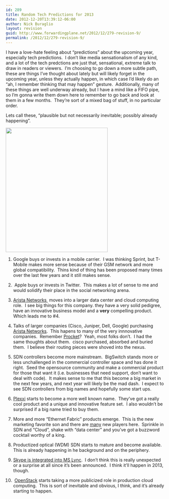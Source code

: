 ```yaml
---
id: 289
title: Random Tech Predictions for 2013
date: 2012-12-20T13:39:12-06:00
author: Nick Buraglio
layout: revision
guid: http://www.forwardingplane.net/2012/12/279-revision-9/
permalink: /2012/12/279-revision-9/
---
```

I have a love-hate feeling about &#8220;predictions&#8221; about the upcoming year, especially tech predictions.  I don&#8217;t like media sensationalism of any kind, and a lot of the tech predctions are just that, sensational, extreme talk to draw in readers or viewers.  I&#8217;m choosing to go down a more subtle path, these are things I&#8217;ve thought about lately but will likely forget in the upcoming year, unless they actually happen, in which case I&#8217;d likely do an &#8220;ah, I remember thinking that may happen&#8221; gesture.  Additionally, many of these things are well underway already, but I have a mind like a FIFO pipe, so I&#8217;m gonna write them down here to remember to go back and look at them in a few months.  They&#8217;re sort of a mixed bag of stuff, in no particular order.

Lets call these, &#8220;plausible but not necessarily inevitable; possibly already happening&#8221;.

[<img class="aligncenter size-full wp-image-283" title="crystal-ball" src="http://www.forwardingplane.net/wp-content/uploads/2012/12/crystal-ball.jpg" alt="" width="324" height="396" srcset="http://www.forwardingplane.net/wp-content/uploads/2012/12/crystal-ball.jpg 324w, http://www.forwardingplane.net/wp-content/uploads/2012/12/crystal-ball-245x300.jpg 245w" sizes="(max-width: 324px) 100vw, 324px" />](http://www.forwardingplane.net/wp-content/uploads/2012/12/crystal-ball.jpg)

1. Google buys or invests in a mobile carrier.  I was thinking Sprint, but T-Mobile makes more sense because of their GSM network and more global compatibility.  Thins kind of thing has been proposed many times over the last few years and it still makes sense.

2.  Apple buys or invests in Twitter.  This makes a lot of sense to me and would solidify their place in the social networking arena.

3. [Arista Networks ](http://www.aristanetworks.com) moves into a larger data center and cloud computing role.  I see big things for this company. they have a very solid pedigree, have an innovative business model and a **very** compelling product.   Which leads me to #4.

4. Talks of larger companies (Cisco, Juniper, Dell, Google) purchasing [Arista Networks](http://www.aristanetworks.com).  This hapens to many of the very innnovative companies.  Remember [Procket](http://en.wikipedia.org/wiki/Procket_Networks)?  Yeah, most folks don&#8217;t.  I had the same thoughts about them.  cisco purchased, absorbed and buried them.  I believe their routing pieces were shoved into the nexus.

5. SDN controllers become more mainstream.  BigSwitch stands more or less unchallenged in the commercial controller space and has done it right.  Seed the opensource community and make a commercial product for those that want it (i.e. businesses that need support, don&#8217;t want to deal with code).  It makes sense to me that this become a big market in the next few years, and next year will likely be the mad dash.  I expect to see SDN controllers from big names and hopefully some start ups.

6. [Plexxi](http://www.plexxi.com) starts to become a more well known name.  They&#8217;ve got a really cool product and a unique and innovative feature set.  I also wouldn&#8217;t be surprised if a big name tried to buy them.

7. More and more &#8220;Ethernet Fabric&#8221; products emerge.  This is the new marketing favorite son and there are [many](http://gnodal.com) new players here.  Sprinkle in SDN and &#8220;Cloud&#8221;, shake with &#8220;data center&#8221; and you&#8217;ve got a buzzword cocktail worthy of a king.

8. Productized optical (WDM) SDN starts to mature and become available. This is already happening in he background and on the periphery.

9. [Skype is integrated into MS Lync](http://www.crn.com/news/networking/240007827/microsoft-confirms-more-details-of-lync-skype-integration.htm).  I don&#8217;t think this is really unexpected or a surprise at all since it&#8217;s been announced.  I think it&#8217;ll happen in 2013, though.

10.  [OpenStack](http://www.openstack.org) starts taking a more publicized role in production cloud computing.  This is sort of inevitable and obvious, I think, and it&#8217;s already starting to happen.